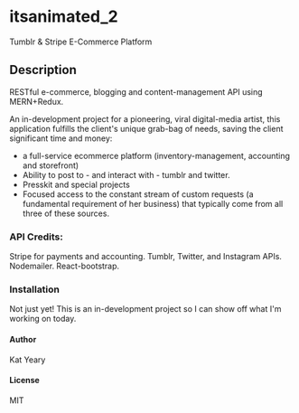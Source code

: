 # itsanimated_2
Tumblr & Stripe E-Commerce Platform
## Description
RESTful e-commerce, blogging and content-management API using MERN+Redux.

An in-development project for a pioneering, viral digital-media artist, this application fulfills the client's unique grab-bag of needs, saving the client significant time and money:

- a full-service ecommerce platform (inventory-management, accounting and storefront)
- Ability to post to - and interact with - tumblr and twitter.
- Presskit and special projects
- Focused access to the constant stream of custom requests (a fundamental requirement of her business) that typically come from all three of these sources.

### API Credits:
Stripe for payments and accounting.
Tumblr, Twitter, and Instagram APIs.
Nodemailer.
React-bootstrap.

### Installation
Not just yet! This is an in-development project so I can show off what I'm working on today.

#### Author
Kat Yeary

#### License
MIT
